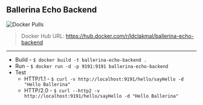 ## Ballerina Echo Backend

![Docker Pulls](https://img.shields.io/docker/pulls/ldclakmal/ballerina-echo-backend)

> Docker Hub URL: https://hub.docker.com/r/ldclakmal/ballerina-echo-backend

---

- Build - `$ docker build -t ballerina-echo-backend .`
- Run - `$ docker run -d -p 9191:9191 ballerina-echo-backend`
- Test
    - HTTP/1.1 - `$ curl -v http://localhost:9191/hello/sayHello -d "Hello Ballerina"`
    - HTTP/2.0 - `$ curl --http2 -v http://localhost:9191/hello/sayHello -d "Hello Ballerina"`

